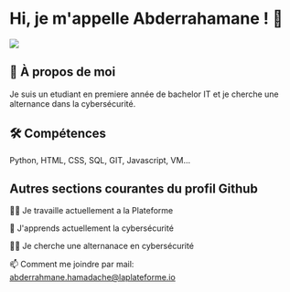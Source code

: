 
# Hi, je m'appelle Abderrahamane ! 👋
<img src="https://i.pinimg.com/736x/93/6a/65/936a65b06d6016485a6c0c676e80803e.jpg" />

## 🚀 À propos de moi
Je suis un etudiant en premiere année de bachelor IT et je cherche une alternance dans la cybersécurité.


## 🛠 Compétences
Python, HTML, CSS, SQL, GIT, Javascript, VM...


## Autres sections courantes du profil Github
👩‍💻 Je travaille actuellement a la Plateforme

🧠 J'apprends actuellement la cybersécurité

👯‍♀️ Je cherche une alternanace en cybersécurité

📫 Comment me joindre par mail: abderrahmane.hamadache@laplateforme.io




